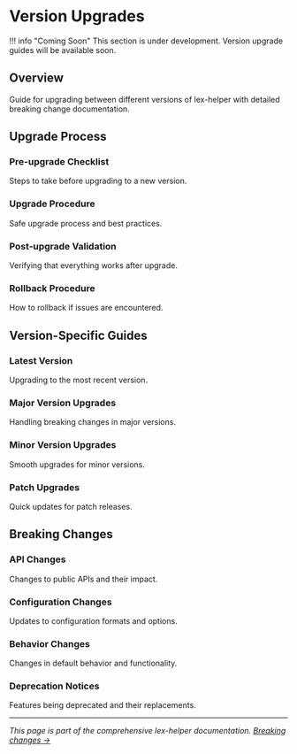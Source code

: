 # Version Upgrades

!!! info "Coming Soon"
    This section is under development. Version upgrade guides will be available soon.

## Overview

Guide for upgrading between different versions of lex-helper with detailed breaking change documentation.

## Upgrade Process

### Pre-upgrade Checklist
Steps to take before upgrading to a new version.

### Upgrade Procedure
Safe upgrade process and best practices.

### Post-upgrade Validation
Verifying that everything works after upgrade.

### Rollback Procedure
How to rollback if issues are encountered.

## Version-Specific Guides

### Latest Version
Upgrading to the most recent version.

### Major Version Upgrades
Handling breaking changes in major versions.

### Minor Version Upgrades
Smooth upgrades for minor versions.

### Patch Upgrades
Quick updates for patch releases.

## Breaking Changes

### API Changes
Changes to public APIs and their impact.

### Configuration Changes
Updates to configuration formats and options.

### Behavior Changes
Changes in default behavior and functionality.

### Deprecation Notices
Features being deprecated and their replacements.

---

*This page is part of the comprehensive lex-helper documentation. [Breaking changes →](breaking-changes.md)*
